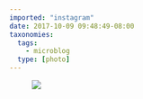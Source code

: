 ```yaml
---
imported: "instagram"
date: 2017-10-09 09:48:49-08:00
taxonomies:
  tags:
    - microblog
  type: [photo]
---
```

<figure>
  <img src="/media/images/photos/2017/10/0232256e75677e7c9fd1e3e274a03de4.jpg"/>
</figure>

